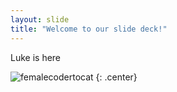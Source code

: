 ```yaml
---
layout: slide
title: "Welcome to our slide deck!"
---
```


Luke is here

![femalecodertocat](https://octodex.github.com/images/femalecodertocat.png)
{: .center}
